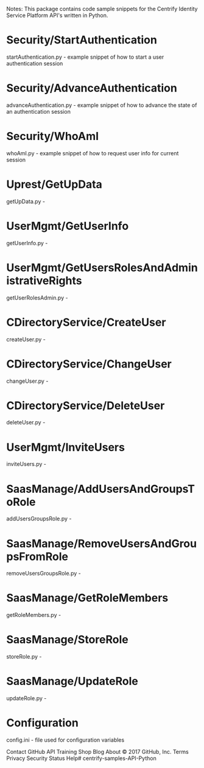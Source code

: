 Notes: This package contains code sample snippets for the Centrify Identity Service Platform API's written in Python.

# Security/StartAuthentication
  startAuthentication.py - example snippet of how to start a user authentication session

# Security/AdvanceAuthentication 
  advanceAuthentication.py - example snippet of how to advance the state of an authentication session
  
# Security/WhoAmI
  whoAmI.py - example snippet of how to request user info for current session
  
# Uprest/GetUpData
  getUpData.py - 
  
# UserMgmt/GetUserInfo
  getUserInfo.py - 
  
# UserMgmt/GetUsersRolesAndAdministrativeRights
  getUserRolesAdmin.py - 
  
# CDirectoryService/CreateUser
  createUser.py - 
  
# CDirectoryService/ChangeUser
  changeUser.py - 
  
# CDirectoryService/DeleteUser
  deleteUser.py - 
  
# UserMgmt/InviteUsers
  inviteUsers.py - 
  
# SaasManage/AddUsersAndGroupsToRole
  addUsersGroupsRole.py - 
  
# SaasManage/RemoveUsersAndGroupsFromRole
  removeUsersGroupsRole.py -
  
# SaasManage/GetRoleMembers
  getRoleMembers.py - 
  
# SaasManage/StoreRole
  storeRole.py - 
  
# SaasManage/UpdateRole
  updateRole.py -
  
# Configuration
  config.ini - file used for configuration variables
  
Contact GitHub API Training Shop Blog About © 2017 GitHub, Inc. Terms Privacy Security Status Help# centrify-samples-API-Python

